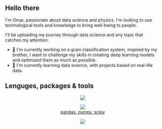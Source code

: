 ## Hello there 

I'm Omar, passionate about data science and physics. I'm looking to use technological tools and knowledge to bring well-being to people.

I'll be uploading my journey through data science and any topic that catches my attention.

- 🔭 I'm currently working on a grain classification system, inspired by my brother, I want to challenge my skills in creating deep learning models and optimized them as much as possible.
- 🌱 I'm currently learning data science, with projects based on real-life data.

## Lenguges, packages \& tools
<p align="center">
  <a href="https://skillicons.dev">
    <img src="https://skillicons.dev/icons?i=python,c,cpp,mysql,scala" /> <br>
  </a>
</p>
<p align="center">
  <a href="https://skillicons.dev">
    <img src="https://skillicons.dev/icons?i=tensorflow,sklearn" /> <br>
    pandas, numpy, scipy
  </a>
</p>
<p align="center">
  <a href="https://skillicons.dev">
    <img src="https://skillicons.dev/icons?i=git,github,vscode,regex,latex" />
</p>



    
    
<!--
**Omarciano19/Omarciano19** is a ✨ _special_ ✨ repository because its `README.md` (this file) appears on your GitHub profile.

Here are some ideas to get you started:

- 🔭 I’m currently working on ...
- 🌱 I’m currently learning ...
- 👯 I’m looking to collaborate on ...
- 🤔 I’m looking for help with ...
- 💬 Ask me about ...
- 📫 How to reach me: ...
- 😄 Pronouns: ...
- ⚡ Fun fact: ...
-->

